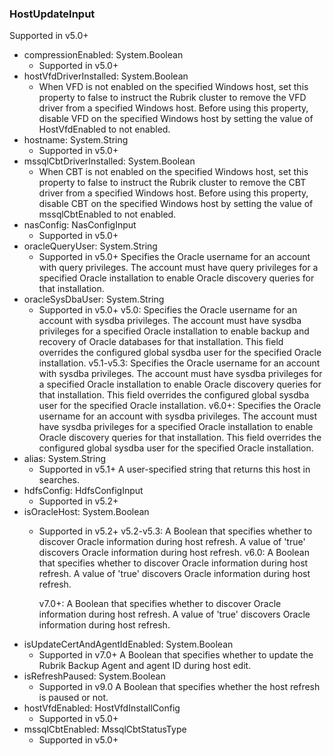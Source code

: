 ### HostUpdateInput
Supported in v5.0+

- compressionEnabled: System.Boolean
  - Supported in v5.0+
- hostVfdDriverInstalled: System.Boolean
  - When VFD is not enabled on the specified Windows host, set this property to false to instruct the Rubrik cluster to remove the VFD driver from a specified Windows host. Before using this property, disable VFD on the specified Windows host by setting the value of HostVfdEnabled to not enabled.
- hostname: System.String
  - Supported in v5.0+
- mssqlCbtDriverInstalled: System.Boolean
  - When CBT is not enabled on the specified Windows host, set this property to false to instruct the Rubrik cluster to remove the CBT driver from a specified Windows host. Before using this property, disable CBT on the specified Windows host by setting the value of mssqlCbtEnabled to not enabled.
- nasConfig: NasConfigInput
  - Supported in v5.0+
- oracleQueryUser: System.String
  - Supported in v5.0+
      Specifies the Oracle username for an account with query privileges. The account must have query privileges for a specified Oracle installation to enable Oracle discovery queries for that installation.
- oracleSysDbaUser: System.String
  - Supported in v5.0+
      v5.0: Specifies the Oracle username for an account with sysdba privileges. The account must have sysdba privileges for a specified Oracle installation to enable backup and recovery of Oracle databases for that installation. This field overrides the configured global sysdba user for the specified Oracle installation.
      v5.1-v5.3: Specifies the Oracle username for an account with sysdba privileges. The account must have sysdba privileges for a specified Oracle installation to enable Oracle discovery queries for that installation. This field overrides the configured global sysdba user for the specified Oracle installation.
      v6.0+: Specifies the Oracle username for an account with sysdba privileges. The account must have sysdba privileges for a specified Oracle installation to enable Oracle discovery queries for that installation. This field overrides the configured global sysdba user for the specified Oracle installation.
- alias: System.String
  - Supported in v5.1+
      A user-specified string that returns this host in searches.
- hdfsConfig: HdfsConfigInput
  - Supported in v5.2+
- isOracleHost: System.Boolean
  - Supported in v5.2+
      v5.2-v5.3: A Boolean that specifies whether to discover Oracle information during host refresh. A value of 'true' discovers Oracle information during host refresh.
      v6.0: A Boolean that specifies whether to discover Oracle information during host refresh. A value of 'true' discovers Oracle information during host refresh.
      
      v7.0+: A Boolean that specifies whether to discover Oracle information during host refresh. A value of 'true' discovers Oracle information during host refresh.
- isUpdateCertAndAgentIdEnabled: System.Boolean
  - Supported in v7.0+
      A Boolean that specifies whether to update the Rubrik Backup Agent and agent ID during host edit.
- isRefreshPaused: System.Boolean
  - Supported in v9.0
      A Boolean that specifies whether the host refresh is paused or not.
- hostVfdEnabled: HostVfdInstallConfig
  - Supported in v5.0+
- mssqlCbtEnabled: MssqlCbtStatusType
  - Supported in v5.0+
